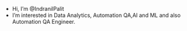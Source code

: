 - Hi, I’m @IndranilPalit
- I’m interested in Data Analytics, Automation QA,AI and ML and also Automation QA Engineer.

<!---
IndranilPalit24/IndranilPalit24 is a ✨ special ✨ repository because its `README.md` (this file) appears on your GitHub profile.
You can click the Preview link to take a look at your changes.
--->

